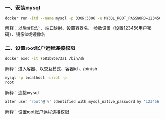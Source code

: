### 一、安装mysql

```bash
docker run -itd --name mysql -p 3306:3306 -e MYSQL_ROOT_PASSWORD=123456  mysql 
```

解释：以后台启动 、端口映射、设置容器名、 参数设置（设置123456用户密码）、镜像id或镜像名  

### 二、设置root账户远程连接权限

```bash
docker exec -it 7681b85e73a1 /bin/sh
```

解释：进入容器、以交互模式、容器id 、/bin/sh

```bash
mysql -p localhost -uroot -p
root
```

解释：连接mysql

```bash
alter user 'root'@'%' identified with mysql_native_password by '123456';
```

解释：设置root账户远程连接权限



